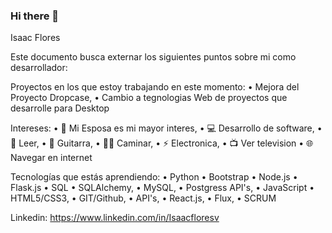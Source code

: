 ### Hi there 👋

<!--
**IsaacFloresv/IsaacFloresv** is a ✨ _special_ ✨ repository because its `README.md` (this file) appears on your GitHub profile.

Here are some ideas to get you started:

- 🔭 I’m currently working on ...
- 🌱 I’m currently learning ...
- 👯 I’m looking to collaborate on ...
- 🤔 I’m looking for help with ...
- 💬 Ask me about ...
- 📫 How to reach me: ...
- 😄 Pronouns: ...
- ⚡ Fun fact: ...
-->

Isaac Flores

Este documento busca externar los siguientes puntos sobre mi como desarrollador:

Proyectos en los que estoy trabajando en este momento:
•	Mejora del Proyecto Dropcase,
•	Cambio a tegnologias Web de proyectos que desarrolle para Desktop

Intereses:
•	👫 Mi Esposa es mi mayor interes,
•	💻 Desarrollo de software,
•	📖 Leer,
•	🎸 Guitarra,
•	🚶‍♂️ Caminar,
•	⚡ Electronica,
•	📺 Ver television
• 🌐 Navegar en internet

Tecnologías que estás aprendiendo:
•	Python
•	Bootstrap
•	Node.js
•	Flask.js
•	SQL
•	SQLAlchemy,
•	MySQL,
•	Postgress API's,
•	JavaScript
•	HTML5/CSS3,
•	GIT/Github,
•	API's,
•	React.js,
•	Flux,
•	SCRUM

Linkedin: https://www.linkedin.com/in/Isaacfloresv

